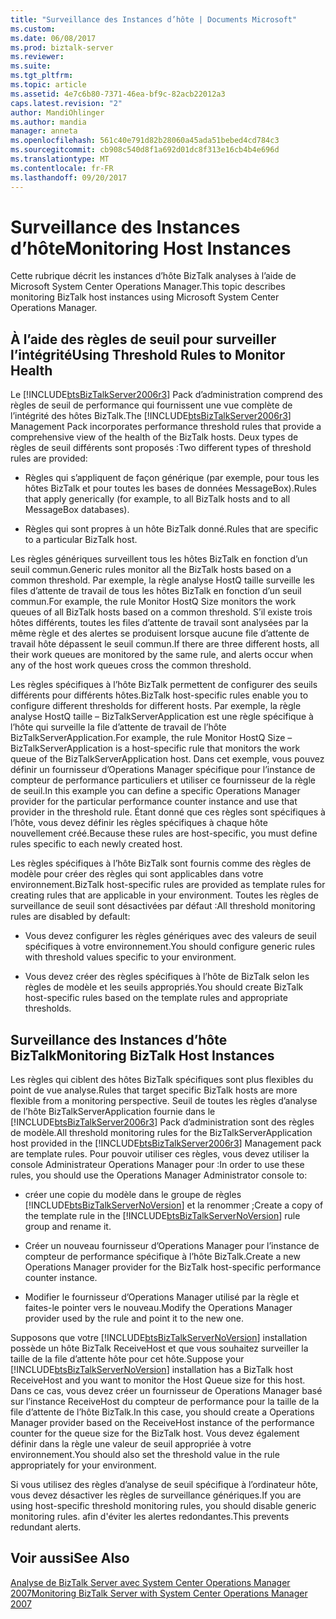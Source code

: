 ```yaml
---
title: "Surveillance des Instances d’hôte | Documents Microsoft"
ms.custom: 
ms.date: 06/08/2017
ms.prod: biztalk-server
ms.reviewer: 
ms.suite: 
ms.tgt_pltfrm: 
ms.topic: article
ms.assetid: 4e7c6b80-7371-46ea-bf9c-82acb22012a3
caps.latest.revision: "2"
author: MandiOhlinger
ms.author: mandia
manager: anneta
ms.openlocfilehash: 561c40e791d82b28060a45ada51bebed4cd784c3
ms.sourcegitcommit: cb908c540d8f1a692d01dc8f313e16cb4b4e696d
ms.translationtype: MT
ms.contentlocale: fr-FR
ms.lasthandoff: 09/20/2017
---
```

# <a name="monitoring-host-instances"></a><span data-ttu-id="706ae-102">Surveillance des Instances d’hôte</span><span class="sxs-lookup"><span data-stu-id="706ae-102">Monitoring Host Instances</span></span>
<span data-ttu-id="706ae-103">Cette rubrique décrit les instances d’hôte BizTalk analyses à l’aide de Microsoft System Center Operations Manager.</span><span class="sxs-lookup"><span data-stu-id="706ae-103">This topic describes monitoring BizTalk host instances using Microsoft System Center Operations Manager.</span></span>  
  
## <a name="using-threshold-rules-to-monitor-health"></a><span data-ttu-id="706ae-104">À l’aide des règles de seuil pour surveiller l’intégrité</span><span class="sxs-lookup"><span data-stu-id="706ae-104">Using Threshold Rules to Monitor Health</span></span>  
 <span data-ttu-id="706ae-105">Le [!INCLUDE[btsBizTalkServer2006r3](../includes/btsbiztalkserver2006r3-md.md)] Pack d’administration comprend des règles de seuil de performance qui fournissent une vue complète de l’intégrité des hôtes BizTalk.</span><span class="sxs-lookup"><span data-stu-id="706ae-105">The [!INCLUDE[btsBizTalkServer2006r3](../includes/btsbiztalkserver2006r3-md.md)] Management Pack incorporates performance threshold rules that provide a comprehensive view of the health of the BizTalk hosts.</span></span> <span data-ttu-id="706ae-106">Deux types de règles de seuil différents sont proposés :</span><span class="sxs-lookup"><span data-stu-id="706ae-106">Two different types of threshold rules are provided:</span></span>  
  
-   <span data-ttu-id="706ae-107">Règles qui s’appliquent de façon générique (par exemple, pour tous les hôtes BizTalk et pour toutes les bases de données MessageBox).</span><span class="sxs-lookup"><span data-stu-id="706ae-107">Rules that apply generically (for example, to all BizTalk hosts and to all MessageBox databases).</span></span>  
  
-   <span data-ttu-id="706ae-108">Règles qui sont propres à un hôte BizTalk donné.</span><span class="sxs-lookup"><span data-stu-id="706ae-108">Rules that are specific to a particular BizTalk host.</span></span>  
  
 <span data-ttu-id="706ae-109">Les règles génériques surveillent tous les hôtes BizTalk en fonction d’un seuil commun.</span><span class="sxs-lookup"><span data-stu-id="706ae-109">Generic rules monitor all the BizTalk hosts based on a common threshold.</span></span> <span data-ttu-id="706ae-110">Par exemple, la règle analyse HostQ taille surveille les files d’attente de travail de tous les hôtes BizTalk en fonction d’un seuil commun.</span><span class="sxs-lookup"><span data-stu-id="706ae-110">For example, the rule Monitor HostQ Size monitors the work queues of all BizTalk hosts based on a common threshold.</span></span> <span data-ttu-id="706ae-111">S’il existe trois hôtes différents, toutes les files d’attente de travail sont analysées par la même règle et des alertes se produisent lorsque aucune file d’attente de travail hôte dépassent le seuil commun.</span><span class="sxs-lookup"><span data-stu-id="706ae-111">If there are three different hosts, all their work queues are monitored by the same rule, and alerts occur when any of the host work queues cross the common threshold.</span></span>  
  
 <span data-ttu-id="706ae-112">Les règles spécifiques à l’hôte BizTalk permettent de configurer des seuils différents pour différents hôtes.</span><span class="sxs-lookup"><span data-stu-id="706ae-112">BizTalk host-specific rules enable you to configure different thresholds for different hosts.</span></span> <span data-ttu-id="706ae-113">Par exemple, la règle analyse HostQ taille – BizTalkServerApplication est une règle spécifique à l’hôte qui surveille la file d’attente de travail de l’hôte BizTalkServerApplication.</span><span class="sxs-lookup"><span data-stu-id="706ae-113">For example, the rule Monitor HostQ Size – BizTalkServerApplication is a host-specific rule that monitors the work queue of the BizTalkServerApplication host.</span></span> <span data-ttu-id="706ae-114">Dans cet exemple, vous pouvez définir un fournisseur d’Operations Manager spécifique pour l’instance de compteur de performance particuliers et utiliser ce fournisseur de la règle de seuil.</span><span class="sxs-lookup"><span data-stu-id="706ae-114">In this example you can define a specific Operations Manager provider for the particular performance counter instance and use that provider in the threshold rule.</span></span> <span data-ttu-id="706ae-115">Étant donné que ces règles sont spécifiques à l’hôte, vous devez définir les règles spécifiques à chaque hôte nouvellement créé.</span><span class="sxs-lookup"><span data-stu-id="706ae-115">Because these rules are host-specific, you must define rules specific to each newly created host.</span></span>  
  
 <span data-ttu-id="706ae-116">Les règles spécifiques à l’hôte BizTalk sont fournis comme des règles de modèle pour créer des règles qui sont applicables dans votre environnement.</span><span class="sxs-lookup"><span data-stu-id="706ae-116">BizTalk host-specific rules are provided as template rules for creating rules that are applicable in your environment.</span></span> <span data-ttu-id="706ae-117">Toutes les règles de surveillance de seuil sont désactivées par défaut :</span><span class="sxs-lookup"><span data-stu-id="706ae-117">All threshold monitoring rules are disabled by default:</span></span>  
  
-   <span data-ttu-id="706ae-118">Vous devez configurer les règles génériques avec des valeurs de seuil spécifiques à votre environnement.</span><span class="sxs-lookup"><span data-stu-id="706ae-118">You should configure generic rules with threshold values specific to your environment.</span></span>  
  
-   <span data-ttu-id="706ae-119">Vous devez créer des règles spécifiques à l’hôte de BizTalk selon les règles de modèle et les seuils appropriés.</span><span class="sxs-lookup"><span data-stu-id="706ae-119">You should create BizTalk host-specific rules based on the template rules and appropriate thresholds.</span></span>  
  
## <a name="monitoring-biztalk-host-instances"></a><span data-ttu-id="706ae-120">Surveillance des Instances d’hôte BizTalk</span><span class="sxs-lookup"><span data-stu-id="706ae-120">Monitoring BizTalk Host Instances</span></span>  
 <span data-ttu-id="706ae-121">Les règles qui ciblent des hôtes BizTalk spécifiques sont plus flexibles du point de vue analyse.</span><span class="sxs-lookup"><span data-stu-id="706ae-121">Rules that target specific BizTalk hosts are more flexible from a monitoring perspective.</span></span> <span data-ttu-id="706ae-122">Seuil de toutes les règles d’analyse de l’hôte BizTalkServerApplication fournie dans le [!INCLUDE[btsBizTalkServer2006r3](../includes/btsbiztalkserver2006r3-md.md)] Pack d’administration sont des règles de modèle.</span><span class="sxs-lookup"><span data-stu-id="706ae-122">All threshold monitoring rules for the BizTalkServerApplication host provided in the [!INCLUDE[btsBizTalkServer2006r3](../includes/btsbiztalkserver2006r3-md.md)] Management pack are template rules.</span></span> <span data-ttu-id="706ae-123">Pour pouvoir utiliser ces règles, vous devez utiliser la console Administrateur Operations Manager pour :</span><span class="sxs-lookup"><span data-stu-id="706ae-123">In order to use these rules, you should use the Operations Manager Administrator console to:</span></span>  
  
-   <span data-ttu-id="706ae-124">créer une copie du modèle dans le groupe de règles [!INCLUDE[btsBizTalkServerNoVersion](../includes/btsbiztalkservernoversion-md.md)] et la renommer ;</span><span class="sxs-lookup"><span data-stu-id="706ae-124">Create a copy of the template rule in the [!INCLUDE[btsBizTalkServerNoVersion](../includes/btsbiztalkservernoversion-md.md)] rule group and rename it.</span></span>  
  
-   <span data-ttu-id="706ae-125">Créer un nouveau fournisseur d’Operations Manager pour l’instance de compteur de performance spécifique à l’hôte BizTalk.</span><span class="sxs-lookup"><span data-stu-id="706ae-125">Create a new Operations Manager provider for the BizTalk host-specific performance counter instance.</span></span>  
  
-   <span data-ttu-id="706ae-126">Modifier le fournisseur d’Operations Manager utilisé par la règle et faites-le pointer vers le nouveau.</span><span class="sxs-lookup"><span data-stu-id="706ae-126">Modify the Operations Manager provider used by the rule and point it to the new one.</span></span>  
  
 <span data-ttu-id="706ae-127">Supposons que votre [!INCLUDE[btsBizTalkServerNoVersion](../includes/btsbiztalkservernoversion-md.md)] installation possède un hôte BizTalk ReceiveHost et que vous souhaitez surveiller la taille de la file d’attente hôte pour cet hôte.</span><span class="sxs-lookup"><span data-stu-id="706ae-127">Suppose your [!INCLUDE[btsBizTalkServerNoVersion](../includes/btsbiztalkservernoversion-md.md)] installation has a BizTalk host ReceiveHost and you want to monitor the Host Queue size for this host.</span></span> <span data-ttu-id="706ae-128">Dans ce cas, vous devez créer un fournisseur de Operations Manager basé sur l’instance ReceiveHost du compteur de performance pour la taille de la file d’attente de l’hôte BizTalk.</span><span class="sxs-lookup"><span data-stu-id="706ae-128">In this case, you should create a Operations Manager provider based on the ReceiveHost instance of the performance counter for the queue size for the BizTalk host.</span></span> <span data-ttu-id="706ae-129">Vous devez également définir dans la règle une valeur de seuil appropriée à votre environnement.</span><span class="sxs-lookup"><span data-stu-id="706ae-129">You should also set the threshold value in the rule appropriately for your environment.</span></span>  
  
 <span data-ttu-id="706ae-130">Si vous utilisez des règles d’analyse de seuil spécifique à l’ordinateur hôte, vous devez désactiver les règles de surveillance génériques.</span><span class="sxs-lookup"><span data-stu-id="706ae-130">If you are using host-specific threshold monitoring rules, you should disable generic monitoring rules.</span></span> <span data-ttu-id="706ae-131">afin d'éviter les alertes redondantes.</span><span class="sxs-lookup"><span data-stu-id="706ae-131">This prevents redundant alerts.</span></span>  
  
## <a name="see-also"></a><span data-ttu-id="706ae-132">Voir aussi</span><span class="sxs-lookup"><span data-stu-id="706ae-132">See Also</span></span>  
 [<span data-ttu-id="706ae-133">Analyse de BizTalk Server avec System Center Operations Manager 2007</span><span class="sxs-lookup"><span data-stu-id="706ae-133">Monitoring BizTalk Server with System Center Operations Manager 2007</span></span>](../technical-guides/monitoring-biztalk-server-with-system-center-operations-manager-2007.md)
